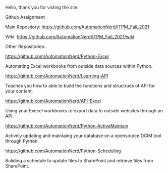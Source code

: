 Hello, thank you for visting the site.

Github Assignment

Main Repository: https://github.com/AutomationNerd/ITPM_Fall_2021




Wiki: https://github.com/AutomationNerd/ITPM_Fall_2021/wiki 


Other Repositories: 

https://github.com/AutomationNerd/Python-Excel

Automating Excel workbooks from outside data sources within Python. 

https://github.com/AutomationNerd/Learning-API

Teaches you how to able to build the functions and structrues of API for your content. 

https://github.com/AutomationNerd/API-Excel

Using your Execel workbooks to export data to outside websites through an API. 

https://github.com/AutomationNerd/Python-ActiveMaintain

Actively updating and maintaing your database on a opensource DCIM tool through Python.

https://github.com/AutomationNerd/Python-Scheduling

Buliding a schedule to update files to SharePoint and retrieve files from SharePoint. 

 







